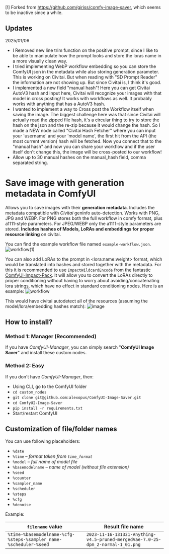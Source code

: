 [!] Forked from https://github.com/giriss/comfy-image-saver, which seems to be inactive since a while.

## Updates
2025/01/06 
- I Removed new line trim function on the positive prompt, since I like to be able to manipulate how the prompt looks and store the loras name in a more visually clean way.
- I tried implementing WebP workflow embedding so you can store the ComfyUI json in the metadata while also storing generation parameter. This is working on Civitai. But when reading with "SD Prompt Reader" the information are not showing up. But since Civitai is, I think it's good.
- I implemented a new field "manual hash"! Here you can get Civitai AutoV3 hash and input here, Civitai will recognize your images with that model in cross posting! It works with workflows as well. It probably works with anything that has a AutoV3 hash.
- I wanted to implement a way to Cross post the Workflow itself when saving the image. The biggest challenge here was that since Civitai will actually read the zipped file hash, it's a circular thing to try to store the hash on the json and the re-zip because it would change the hash. So I made a NEW node called "Civitai Hash Fetcher" where you can input your 'username' and your 'model name', the first hit from the API (the most current version) hash will be fetched. Now you connect that to the "manual hash" and now you can share your workflow and if the user itself don't change this, the image will be cross-posted to our workflow!
- Allow up to 30 manual hashes on the manual_hash field, comma separated string.


# Save image with generation metadata in ComfyUI

Allows you to save images with their **generation metadata**. Includes the metadata compatible with *Civitai* geninfo auto-detection. Works with PNG, JPG and WEBP. For PNG stores both the full workflow in comfy format, plus a1111-style parameters. For JPEG/WEBP only the a1111-style parameters are stored. **Includes hashes of Models, LoRAs and embeddings for proper resource linking** on civitai.

You can find the example workflow file named `example-workflow.json`.
![workflow(1)](https://github.com/user-attachments/assets/83c37f5b-671e-4444-8ff5-66147a842fec)

You can also add LoRAs to the prompt in \<lora:name:weight\> format, which would be translated into hashes and stored together with the metadata. For this it is recommended to use `ImpactWildcardEncode` from the fantastic [ComfyUI-Impact-Pack](https://github.com/ltdrdata/ComfyUI-Impact-Pack). It will allow you to convert the LoRAs directly to proper conditioning without having to worry about avoiding/concatenating lora strings, which have no effect in standard conditioning nodes. Here is an example:
![workflow](https://github.com/user-attachments/assets/61440fac-f1d5-414b-ae69-dbdda9d6d442)

This would have civitai autodetect all of the resources (assuming the model/lora/embedding hashes match):
![image](https://github.com/alexopus/ComfyUI-Image-Saver/assets/25933468/f0642389-4f34-4a64-89a6-5cf9c33d5ed1)

## How to install?

### Method 1: Manager (Recommended)
If you have *ComfyUI-Manager*, you can simply search "**ComfyUI Image Saver**" and install these custom nodes.

### Method 2: Easy
If you don't have *ComfyUI-Manager*, then:
- Using CLI, go to the ComfyUI folder
- `cd custom_nodes`
- `git clone git@github.com:alexopus/ComfyUI-Image-Saver.git`
- `cd ComfyUI-Image-Saver`
- `pip install -r requirements.txt`
- Start/restart ComfyUI

## Customization of file/folder names

You can use following placeholders:

- `%date`
- `%time` *– format taken from `time_format`*
- `%model` *– full name of model file*
- `%basemodelname` *– name of model (without file extension)*
- `%seed`
- `%counter`
- `%sampler_name`
- `%scheduler`
- `%steps`
- `%cfg`
- `%denoise`

Example:

| `filename` value | Result file name |
| --- | --- |
| `%time-%basemodelname-%cfg-%steps-%sampler_name-%scheduler-%seed` | `2023-11-16-131331-Anything-v4.5-pruned-mergedVae-7.0-25-dpm_2-normal-1_01.png` |
